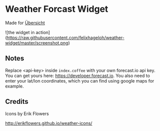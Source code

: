 # Weather Forcast Widget
Made for [Übersicht](http://tracesof.net/uebersicht/)

![the widget in action]
(https://raw.githubusercontent.com/felixhageloh/weather-widget/master/screenshot.png)

## Notes

Replace \<api-key\> inside `index.coffee` with your own forecast.io api key. You can get yours here: https://developer.forecast.io. You also need to enter your lat/lon coordinates, which you can find using google maps for example.


## Credits

Icons by Erik Flowers

http://erikflowers.github.io/weather-icons/

